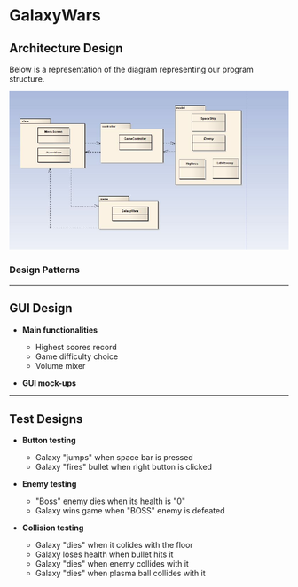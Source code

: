 # GalaxyWars

## Architecture Design

Below is a representation of the diagram representing our program structure.

![alt text](imgs/first-uml.JPG "Description goes here")

### Design Patterns

---

## GUI Design

* **Main functionalities**
  
  * Highest scores record
  * Game difficulty choice
  * Volume mixer

* **GUI mock-ups**

---

## Test Designs

* **Button testing**
  * Galaxy "jumps" when space bar is pressed
  * Galaxy "fires" bullet when right button is clicked
  
* **Enemy testing**
  * "Boss" enemy dies when its health is "0"
  * Galaxy wins game when "BOSS" enemy is defeated
  
* **Collision testing**
  * Galaxy "dies" when it colides with the floor
  * Galaxy loses health when bullet hits it
  * Galaxy "dies" when enemy collides with it
  * Galaxy "dies" when plasma ball collides with it
